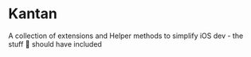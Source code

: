 # Kantan
A collection of extensions and Helper methods to simplify iOS dev - the stuff  should have included
